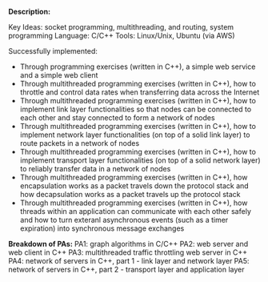 **Description:** 

Key Ideas: socket programming, multithreading, and routing, system programming
Language: C/C++
Tools: Linux/Unix, Ubuntu (via AWS)

Successfully implemented:
- Through programming exercises (written in C++), a simple web service and a simple web client
- Through multithreaded programming exercises (written in C++), how to throttle and control data rates when transferring data across the Internet
- Through multithreaded programming exercises (written in C++), how to implement link layer functionalities so that nodes can be connected to each other and stay connected to form a network of nodes
- Through multithreaded programming exercises (written in C++), how to implement network layer functionalities (on top of a solid link layer) to route packets in a network of nodes
- Through multithreaded programming exercises (written in C++), how to implement transport layer functionalities (on top of a solid network layer) to reliably transfer data in a network of nodes
- Through multithreaded programming exercises (written in C++), how encapsulation works as a packet travels down the protocol stack and how decapsulation works as a packet travels up the protocol stack
- Through multithreaded programming exercises (written in C++), how threads within an application can communicate with each other safely and how to turn exteranl asynchronous events (such as a timer expiration) into synchronous message exchanges

**Breakdown of PAs:**
PA1: graph algorithms in C/C++
PA2: web server and web client in C++
PA3: multithreaded traffic throttling web server in C++
PA4: network of servers in C++, part 1 - link layer and network layer
PA5: network of servers in C++, part 2 - transport layer and application layer
